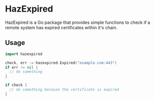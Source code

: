 # HazExpired

HazExpired is a Go package that provides simple functions to check if a remote system has expired certificates within it's chain.

## Usage

```go
import hazexpired

check, err := hazexpired.Expired("example.com:443")
if err != nil {
  // do something
}

if check {
  // do something because the certificate is expired
}
```
